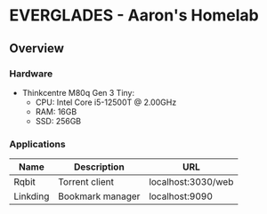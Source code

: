 # EVERGLADES - Aaron's Homelab

## Overview

### Hardware

- Thinkcentre M80q Gen 3 Tiny:
  - CPU: Intel Core i5-12500T @ 2.00GHz
  - RAM: 16GB
  - SSD: 256GB

### Applications

| Name     | Description      | URL                |
| -------- | ---------------- | ------------------ |
| Rqbit    | Torrent client   | localhost:3030/web |
| Linkding | Bookmark manager | localhost:9090     |
